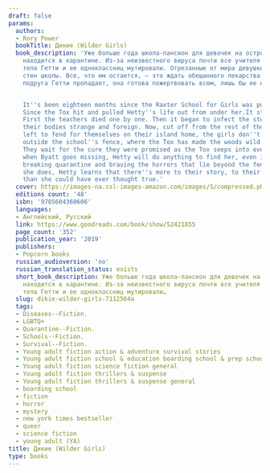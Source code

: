 ```yaml
---
draft: false
params:
  authors:
  - Rory Power
  bookTitle: Дикие (Wilder Girls)
  book_description: 'Уже больше года школа-пансион для девочек на острове Ракстер
    находится в карантине. Из-за неизвестного вируса почти все учителя погибли, а
    тела Гетти и ее одноклассниц мутировали. Отрезанные от мира девушки не покидают
    стен школы. Все, что им остается, — это ждать обещанного лекарства. Но когда лучшая
    подруга Гетти пропадает, она готова пожертвовать всем, лишь бы ее найти.


    It''s been eighteen months since the Raxter School for Girls was put under quarantine.
    Since the Tox hit and pulled Hetty''s life out from under her.It started slow.
    First the teachers died one by one. Then it began to infect the students, turning
    their bodies strange and foreign. Now, cut off from the rest of the world and
    left to fend for themselves on their island home, the girls don''t dare wander
    outside the school''s fence, where the Tox has made the woods wild and dangerous.
    They wait for the cure they were promised as the Tox seeps into everything.But
    when Byatt goes missing, Hetty will do anything to find her, even if it means
    breaking quarantine and braving the horrors that lie beyond the fence. And when
    she does, Hetty learns that there''s more to their story, to their life at Raxter,
    than she could have ever thought true.'
  cover: https://images-na.ssl-images-amazon.com/images/S/compressed.photo.goodreads.com/books/1544204706i/42505366.jpg
  editions count: '48'
  isbn: '9785604360606'
  languages:
  - Английский, Русский
  link: https://www.goodreads.com/book/show/52421855
  page_count: '352'
  publication_year: '2019'
  publishers:
  - Popcorn books
  russian_audioversion: 'no'
  russian_translation_status: exists
  short_book_description: Уже больше года школа-пансион для девочек на острове Ракстер
    находится в карантине. Из-за неизвестного вируса почти все учителя погибли, а
    тела Гетти и ее одноклассниц мутировали…
  slug: dikie-wilder-girls-7112564a
  tags:
  - Diseases--Fiction.
  - LGBTQ+
  - Quarantine--Fiction.
  - Schools--Fiction.
  - Survival--Fiction.
  - Young adult fiction action & adventure survival stories
  - Young adult fiction school & education boarding school & prep school
  - Young adult fiction science fiction general
  - Young adult fiction thrillers & suspense
  - Young adult fiction thrillers & suspense general
  - boarding school
  - fiction
  - horror
  - mystery
  - new york times bestseller
  - queer
  - science fiction
  - young adult (YA)
title: Дикие (Wilder Girls)
type: books
---
```

